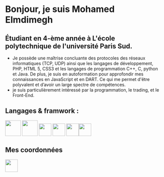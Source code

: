#  Bonjour, je suis Mohamed Elmdimegh 


## Étudiant en 4-ème année à L'école polytechnique de l'université Paris Sud.

* Je possède une maîtrise concluante des protocoles des réseaux informatiques (TCP, UDP) ainsi que les langages de développement, PHP, HTML 5, CSS3 et les langages de programmation C++, C, python et Java. De plus, je suis en autoformation pour approfondir mes connaissances en JavaScript et en DART. Ce qui me permet d'être polyvalent et d’avoir un large spectre de compétences.
* je suis particulièrement intéressé par la programmation, le trading, et le Front-End.


## Langages & framwork :

<img src="https://user-images.githubusercontent.com/98128042/177055983-5398ba3a-87d3-4654-b7fb-b663e0bce901.png" width="50" height="50"> <img src="https://user-images.githubusercontent.com/98128042/177056099-5f912892-96eb-4720-91eb-314d92514620.svg" width="50" height="50"> <img src="https://user-images.githubusercontent.com/98128042/177056168-9d334edb-2868-4dc0-bd40-5b8b3ae96b60.svg" width="40" height="40">  <img src="https://user-images.githubusercontent.com/98128042/177056144-b13dca21-482f-4b15-bc26-160264d537de.svg" width="40" height="40"> <img src="https://user-images.githubusercontent.com/98128042/177056199-687fe5db-9e09-4905-9138-ba65e0c3a1a4.svg" width="40" height="40"><img src="https://user-images.githubusercontent.com/98128042/177056748-b128daab-a056-41bf-9480-e120ddb7e15b.png" width="40" height="40">

## Mes coordonnées

<a href="https://www.linkedin.com/in/mohamed-elmdimegh-155647216/"><img src="https://user-images.githubusercontent.com/98128042/177056614-f2a4065e-c199-4070-b243-eaa20481008b.png"  width="40" height="40"></a>
